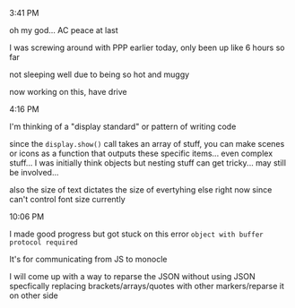 3:41 PM

oh my god... AC peace at last

I was screwing around with PPP earlier today, only been up like 6 hours so far

not sleeping well due to being so hot and muggy

now working on this, have drive

4:16 PM

I'm thinking of a "display standard" or pattern of writing code

since the `display.show()` call takes an array of stuff, you can make scenes or icons as a function that outputs these specific items... even complex stuff... I was initially think objects but nesting stuff can get tricky... may still be involved...

also the size of text dictates the size of evertyhing else right now since can't control font size currently

10:06 PM

I made good progress but got stuck on this error `object with buffer protocol required`

It's for communicating from JS to monocle

I will come up with a way to reparse the JSON without using JSON specfically replacing brackets/arrays/quotes with other markers/reparse it on other side
